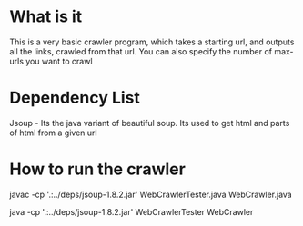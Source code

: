 What is it
========================
This is a very basic crawler program, which takes a starting url, and outputs all the links,
crawled from that url. You can also specify the number of max-urls you want to crawl

Dependency List
=======================
Jsoup - Its the java variant of beautiful soup. Its used to get html and parts of html 
from a given url

How to run the crawler
=========================

javac -cp '.:../deps/jsoup-1.8.2.jar' WebCrawlerTester.java WebCrawler.java

java -cp '.:../deps/jsoup-1.8.2.jar' WebCrawlerTester WebCrawler
